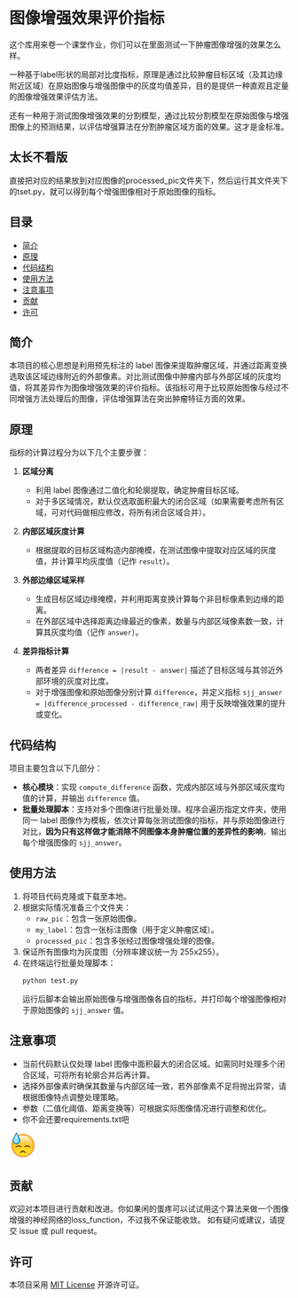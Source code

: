 # 图像增强效果评价指标
这个库用来卷一个课堂作业，你们可以在里面测试一下肿瘤图像增强的效果怎么样。

一种基于label形状的局部对比度指标，原理是通过比较肿瘤目标区域（及其边缘附近区域）在原始图像与增强图像中的灰度均值差异，目的是提供一种直观且定量的图像增强效果评估方法。

还有一种用于测试图像增强效果的分割模型，通过比较分割模型在原始图像与增强图像上的预测结果，以评估增强算法在分割肿瘤区域方面的效果。这才是金标准。

## 太长不看版
直接把对应的结果放到对应图像的processed_pic文件夹下，然后运行其文件夹下的tset.py，就可以得到每个增强图像相对于原始图像的指标。


## 目录
- [简介](#简介)
- [原理](#原理)
- [代码结构](#代码结构)
- [使用方法](#使用方法)
- [注意事项](#注意事项)
- [贡献](#贡献)
- [许可](#许可)

## 简介
本项目的核心思想是利用预先标注的 label 图像来提取肿瘤区域，并通过距离变换选取该区域边缘附近的外部像素。对比测试图像中肿瘤内部与外部区域的灰度均值，将其差异作为图像增强效果的评价指标。该指标可用于比较原始图像与经过不同增强方法处理后的图像，评估增强算法在突出肿瘤特征方面的效果。

## 原理
指标的计算过程分为以下几个主要步骤：
1. **区域分离**  
   - 利用 label 图像通过二值化和轮廓提取，确定肿瘤目标区域。
   - 对于多区域情况，默认仅选取面积最大的闭合区域（如果需要考虑所有区域，可对代码做相应修改，将所有闭合区域合并）。
   
2. **内部区域灰度计算**  
   - 根据提取的目标区域构造内部掩模，在测试图像中提取对应区域的灰度值，并计算平均灰度值（记作 `result`）。

3. **外部边缘区域采样**  
   - 生成目标区域边缘掩模，并利用距离变换计算每个非目标像素到边缘的距离。
   - 在外部区域中选择距离边缘最近的像素，数量与内部区域像素数一致，计算其灰度均值（记作 `answer`）。

4. **差异指标计算**  
   - 两者差异 `difference = |result - answer|` 描述了目标区域与其邻近外部环境的灰度对比度。
   - 对于增强图像和原始图像分别计算 `difference`，并定义指标 `sjj_answer = |difference_processed - difference_raw|` 用于反映增强效果的提升或变化。

## 代码结构
项目主要包含以下几部分：
- **核心模块**：实现 `compute_difference` 函数，完成内部区域与外部区域灰度均值的计算，并输出 `difference` 值。
- **批量处理脚本**：支持对多个图像进行批量处理。程序会遍历指定文件夹，使用同一 label 图像作为模板，依次计算每张测试图像的指标，并与原始图像进行对比，**因为只有这样做才能消除不同图像本身肿瘤位置的差异性的影响**，输出每个增强图像的 `sjj_answer`。

## 使用方法
1. 将项目代码克隆或下载至本地。
2. 根据实际情况准备三个文件夹：
   - `raw_pic`：包含一张原始图像。
   - `my_label`：包含一张标注图像（用于定义肿瘤区域）。
   - `processed_pic`：包含多张经过图像增强处理的图像。
3. 保证所有图像均为灰度图（分辨率建议统一为 255x255）。
4. 在终端运行批量处理脚本：
   ```bash
   python test.py
   ```
   运行后脚本会输出原始图像与增强图像各自的指标，并打印每个增强图像相对于原始图像的 `sjj_answer` 值。

## 注意事项
- 当前代码默认仅处理 label 图像中面积最大的闭合区域。如需同时处理多个闭合区域，可将所有轮廓合并后再计算。
- 选择外部像素时确保其数量与内部区域一致，若外部像素不足将抛出异常，请根据图像特点调整处理策略。
- 参数（二值化阈值、距离变换等）可根据实际图像情况进行调整和优化。
- 你不会还要requirements.txt吧

![alt text](makefun.png)

## 贡献
欢迎对本项目进行贡献和改进。你如果闲的蛋疼可以试试用这个算法来做一个图像增强的神经网络的loss_function，不过我不保证能收敛。
如有疑问或建议，请提交 issue 或 pull request。

## 许可
本项目采用 [MIT License](LICENSE) 开源许可证。
